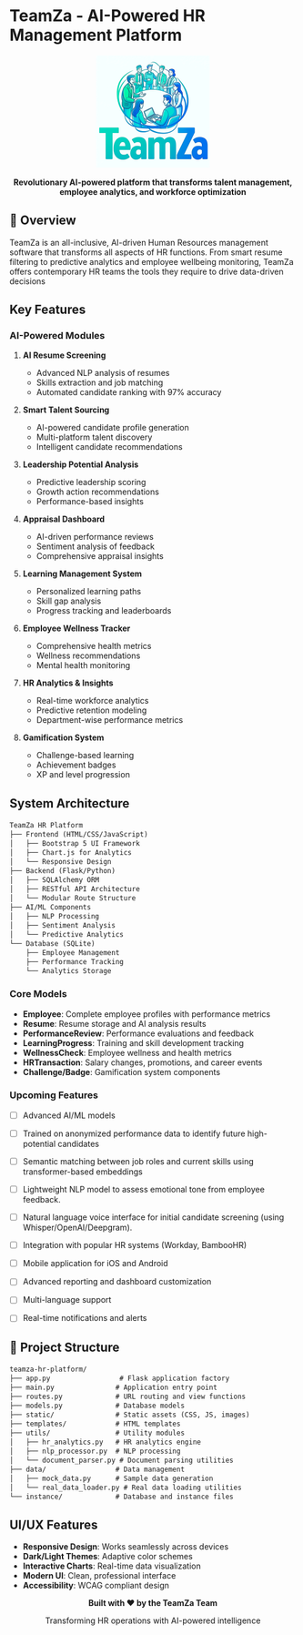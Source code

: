 
# TeamZa - AI-Powered HR Management Platform

<div align="center">
  <img src="static/images/teamza-logo.png" alt="TeamZa Logo" width="200" height="auto">
  
  **Revolutionary AI-powered platform that transforms talent management, employee analytics, and workforce optimization**
  
</div>

## 🚀 Overview

TeamZa is an all-inclusive, AI-driven Human Resources management software that transforms all aspects of HR functions. From smart resume filtering to predictive analytics and employee wellbeing monitoring, TeamZa offers contemporary HR teams the tools they require to drive data-driven decisions

##  Key Features

###  AI-Powered Modules

1. **AI Resume Screening**
   - Advanced NLP analysis of resumes
   - Skills extraction and job matching
   - Automated candidate ranking with 97% accuracy

2. **Smart Talent Sourcing**
   - AI-powered candidate profile generation
   - Multi-platform talent discovery
   - Intelligent candidate recommendations

3. **Leadership Potential Analysis**
   - Predictive leadership scoring
   - Growth action recommendations
   - Performance-based insights

4. **Appraisal Dashboard**
   - AI-driven performance reviews
   - Sentiment analysis of feedback
   - Comprehensive appraisal insights

5. **Learning Management System**
   - Personalized learning paths
   - Skill gap analysis
   - Progress tracking and leaderboards

6. **Employee Wellness Tracker**
   - Comprehensive health metrics
   - Wellness recommendations
   - Mental health monitoring

7. **HR Analytics & Insights**
   - Real-time workforce analytics
   - Predictive retention modeling
   - Department-wise performance metrics

8. **Gamification System**
   - Challenge-based learning
   - Achievement badges
   - XP and level progression

##  System Architecture

```
TeamZa HR Platform
├── Frontend (HTML/CSS/JavaScript)
│   ├── Bootstrap 5 UI Framework
│   ├── Chart.js for Analytics
│   └── Responsive Design
├── Backend (Flask/Python)
│   ├── SQLAlchemy ORM
│   ├── RESTful API Architecture
│   └── Modular Route Structure
├── AI/ML Components
│   ├── NLP Processing
│   ├── Sentiment Analysis
│   └── Predictive Analytics
└── Database (SQLite)
    ├── Employee Management
    ├── Performance Tracking
    └── Analytics Storage
```


### Core Models

- **Employee**: Complete employee profiles with performance metrics
- **Resume**: Resume storage and AI analysis results
- **PerformanceReview**: Performance evaluations and feedback
- **LearningProgress**: Training and skill development tracking
- **WellnessCheck**: Employee wellness and health metrics
- **HRTransaction**: Salary changes, promotions, and career events
- **Challenge/Badge**: Gamification system components


### Upcoming Features

- [ ] Advanced AI/ML models
- [ ] Trained on anonymized performance data to identify future high-potential candidates
- [ ] Semantic matching between job roles and current skills using transformer-based embeddings
- [ ] Lightweight NLP model to assess emotional tone from employee feedback.
- [ ] Natural language voice interface for initial candidate screening (using Whisper/OpenAI/Deepgram).
- [ ] Integration with popular HR systems (Workday, BambooHR)
- [ ] Mobile application for iOS and Android
- [ ] Advanced reporting and dashboard customization
- [ ] Multi-language support
- [ ] Real-time notifications and alerts



## 📁 Project Structure

```
teamza-hr-platform/
├── app.py                 # Flask application factory
├── main.py               # Application entry point
├── routes.py             # URL routing and view functions
├── models.py             # Database models
├── static/               # Static assets (CSS, JS, images)
├── templates/            # HTML templates
├── utils/                # Utility modules
│   ├── hr_analytics.py   # HR analytics engine
│   ├── nlp_processor.py  # NLP processing
│   └── document_parser.py # Document parsing utilities
├── data/                 # Data management
│   ├── mock_data.py      # Sample data generation
│   └── real_data_loader.py # Real data loading utilities
└── instance/             # Database and instance files
```


##  UI/UX Features

- **Responsive Design**: Works seamlessly across devices
- **Dark/Light Themes**: Adaptive color schemes
- **Interactive Charts**: Real-time data visualization
- **Modern UI**: Clean, professional interface
- **Accessibility**: WCAG compliant design


<div align="center">
  <p><strong>Built with ❤️ by the TeamZa Team</strong></p>
  <p>Transforming HR operations with AI-powered intelligence</p>
</div>

